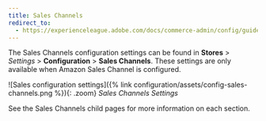 ```yaml
---
title: Sales Channels
redirect_to:
  - https://experienceleague.adobe.com/docs/commerce-admin/config/guide-overview.html
---
```


The Sales Channels configuration settings can be found in **Stores** > _Settings_ > **Configuration** > **Sales Channels**. These settings are only available when Amazon Sales Channel is configured.

![Sales configuration settings]({% link configuration/assets/config-sales-channels.png %}){: .zoom}
_Sales Channels Settings_

See the Sales Channels child pages for more information on each section.
